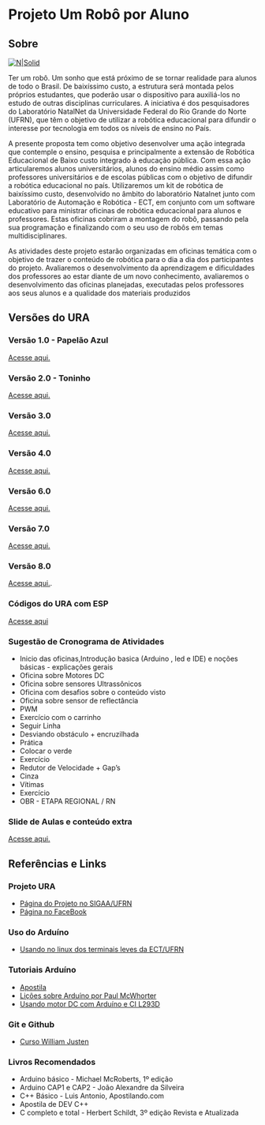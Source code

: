 # Projeto Um Robô por Aluno
## Sobre

[![N|Solid](http://www.natalnet.br/ura/wp-content/themes/Ura/images/logo.png)](http://www.natalnet.br/ura/)

Ter um robô. Um sonho que está próximo de se tornar realidade para alunos de todo o Brasil. De baixíssimo custo, a estrutura será montada pelos próprios estudantes, que poderão usar o dispositivo para auxiliá-los no estudo de outras disciplinas curriculares.
A iniciativa é dos pesquisadores do Laboratório NatalNet da Universidade Federal do Rio Grande do Norte (UFRN), que têm o objetivo de utilizar a robótica educacional para difundir o interesse por tecnologia em todos os níveis de ensino no País.

A presente proposta tem como objetivo desenvolver uma ação integrada que contemple o ensino, pesquisa e principalmente a extensão de Robótica Educacional de Baixo custo integrado à educação pública. Com essa ação articularemos alunos universitários, alunos do ensino médio assim como professores universitários e de escolas públicas com o objetivo de difundir a robótica educacional no país. Utilizaremos um kit de robótica de baixíssimo custo, desenvolvido no âmbito do laboratório Natalnet junto com Laboratório de Automação e Robótica - ECT, em conjunto com um software educativo para ministrar oficinas de robótica educacional para alunos e professores. Estas oficinas  cobriram a montagem do robô, passando pela sua programação e finalizando com o seu uso de robôs em temas multidisciplinares.

As atividades deste projeto estarão organizadas em oficinas temática com o objetivo de trazer o conteúdo de robótica para o dia a dia dos participantes do projeto. Avaliaremos o desenvolvimento da aprendizagem e dificuldades dos professores ao estar diante de um novo conhecimento, avaliaremos o desenvolvimento das oficinas planejadas, executadas pelos professores aos seus alunos e a qualidade dos materiais produzidos

## Versões do URA

### Versão 1.0 - Papelão Azul

[Acesse aqui.](https://github.com/lar-ect/URA/tree/v1.0)

### Versão 2.0 - Toninho

[Acesse aqui.](https://github.com/lar-ect/URA/tree/v2.0)

### Versão 3.0

[Acesse aqui.](https://github.com/lar-ect/URA/tree/v3.0)

### Versão 4.0 

[Acesse aqui.](https://github.com/Natalnet/URA3D/blob/master/URA4.md)
 
### Versão 6.0 

[Acesse aqui.](https://github.com/Natalnet/URA3D/blob/master/URA6.md)

### Versão 7.0 

[Acesse aqui.](https://github.com/Natalnet/URA3D/blob/master/URA7.md)

### Versão 8.0

[Acesse aqui.](https://github.com/Natalnet/URA3D/blob/master/URA8.md#ura3d).

### Códigos do URA com ESP

[Acesse aqui](https://github.com/Natalnet/lib_ura_esp)

### Sugestão de Cronograma de Atividades
* Inicio das oficinas,Introdução basica (Arduino ,  led e IDE) e noções básicas - explicações gerais
* Oficina sobre Motores DC
* Oficina sobre sensores Ultrassônicos
* Oficina com desafios sobre o conteúdo visto
* Oficina sobre sensor de reflectância 
* PWM
* Exercício com o carrinho
* Seguir Linha
* Desviando obstáculo + encruzilhada
* Prática
* Colocar o verde
* Exercício
* Redutor de Velocidade + Gap’s
* Cinza
* Vítimas
* Exercício
* OBR - ETAPA REGIONAL / RN

### Slide de Aulas e conteúdo extra
[Acesse aqui.](Slides%20de%20aula)

## Referências e Links

### Projeto URA
* [Página do Projeto no SIGAA/UFRN](https://sigaa.ufrn.br/sigaa/link/public/extensao/visualizacaoAcaoExtensao/91803806)
* [Página no FaceBook](https://www.facebook.com/URAUFRN/)

### Uso do Arduíno
* [Usando no linux dos terminais leves da ECT/UFRN](https://github.com/orivaldosantana/GPRo/tree/master/arduino)

### Tutoriais Arduíno
* [Apostila](http://cursodearduino.com.br/apostila/apostila-rev4.pdf)
* [Lições sobre Arduíno por Paul McWhorter](http://www.toptechboy.com/arduino-lessons/)
* [Usando motor DC com Arduíno e CI L293D](http://www.arduinoecia.com.br/2014/04/controle-de-motor-cc-com-o-l293d-ponte-h.html)

### Git e Github
* [Curso William Justen](http://willianjusten.teachable.com/courses/git-e-github-para-iniciantes)

### Livros Recomendados
* Arduino básico - Michael McRoberts, 1º edição
* Arduino CAP1 e CAP2 -  João Alexandre da Silveira
* C++ Básico - Luis Antonio, Apostilando.com
* Apostila de DEV C++
* C completo e total - Herbert Schildt, 3º edição Revista e Atualizada

